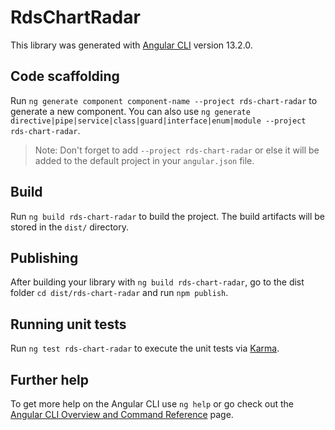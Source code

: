 # RdsChartRadar

This library was generated with [Angular CLI](https://github.com/angular/angular-cli) version 13.2.0.

## Code scaffolding

Run `ng generate component component-name --project rds-chart-radar` to generate a new component. You can also use `ng generate directive|pipe|service|class|guard|interface|enum|module --project rds-chart-radar`.
> Note: Don't forget to add `--project rds-chart-radar` or else it will be added to the default project in your `angular.json` file. 

## Build

Run `ng build rds-chart-radar` to build the project. The build artifacts will be stored in the `dist/` directory.

## Publishing

After building your library with `ng build rds-chart-radar`, go to the dist folder `cd dist/rds-chart-radar` and run `npm publish`.

## Running unit tests

Run `ng test rds-chart-radar` to execute the unit tests via [Karma](https://karma-runner.github.io).

## Further help

To get more help on the Angular CLI use `ng help` or go check out the [Angular CLI Overview and Command Reference](https://angular.io/cli) page.
